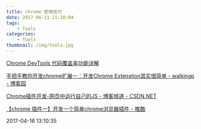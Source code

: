 ```yaml
---
title: chrome 使用技巧
date: 2017-06-11 21:18:04
tags:
    - Tools
categories:
    - Tools
thumbnail: /img/tools.jpg
---
```


[Chrome DevTools 代码覆盖率功能详解](http://www.jianshu.com/p/9ae48cfe02f3)


[手把手教你开发chrome扩展一：开发Chrome Extenstion其实很简单 - walkingp - 博客园](http://www.cnblogs.com/walkingp/archive/2011/03/31/2001628.html)


[Chrome插件开发-网页中运行自己的JS - 博客频道 - CSDN.NET](http://blog.csdn.net/coderma/article/details/52562890?locationNum=7)

[【chrome 插件一】开发一个简单chrome浏览器插件 - 推酷](http://www.tuicool.com/articles/zYZN7jV)

2017-04-16 13:10:35